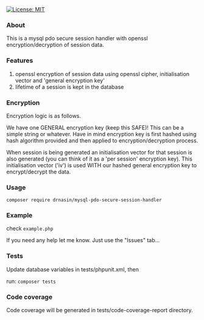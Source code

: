 [![License: MIT](https://img.shields.io/badge/License-MIT-yellow.svg)](https://opensource.org/licenses/MIT)

### About
This is a mysql pdo secure session handler with openssl encryption/decryption of session data.

### Features
   1. openssl encryption of session data using openssl cipher, initialisation vector and 'general encryption key'
   2. lifetime of a session is kept in the database

### Encryption
Encryption logic is as follows.

We have one GENERAL encryption key (keep this SAFE)! This can be a simple string or whatever.
Have in mind encryption key is first hashed using hash algorithm provided and then applied to encryption/decryption process.

When session is being generated an initialisation vector for that session is also generated (you can think of it as
a 'per session' encryption key). This initialisation vector ('iv') is used WITH our hashed general encryption key to encrypt/decrypt the data.

### Usage

`composer require drnasin/mysql-pdo-secure-session-handler`

### Example

check `example.php`

If you need any help let me know. Just use the "Issues" tab...

### Tests
Update database variables in tests/phpunit.xml, then

run: `composer tests`

### Code coverage
Code coverage will be generated in tests/code-coverage-report directory.



